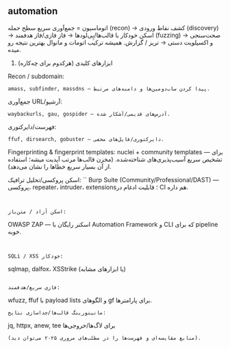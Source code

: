 ## automation

اتوماسیون = جمع‌آوری سریع سطح حمله (recon) → کشف نقاط ورودی (discovery) → اسکن خودکار با قالب‌ها/پِی‌لودها → فاز فازی/فاز هدفمند (fuzzing) → صحت‌سنجی و اکسپلویت دستی → تریز / گزارش. همیشه ترکیب اتومات و مانوال بهترین نتیجه رو میده.

1) ابزارهای کلیدی (هرکدوم برای چه‌کاره)

Recon / subdomain:
```
amass, subfinder, massdns — پیدا کردن ساب‌دومین‌ها و دامنه‌های مرتبط.
```
جمع‌آوری URL/آرشیو:
```
waybackurls, gau, gospider — آدرس‌های قدیمی/آشکار شده.
```
فهرست‌/دایرکتوری:
```
ffuf, dirsearch, gobuster — دایرکتوری/فایل‌های مخفی.
```
Fingerprinting & fingerprint templates: nuclei + community templates — برای تشخیص سریع آسیب‌پذیری‌های شناخته‌شده. (مخزن قالب‌ها مرتب آپدیت میشه؛ استفاده از آن بسیار سریع خطاها را نشان می‌دهد). 

اسکن پروکسی/تحلیل ترافیک: 
``
Burp Suite (Community/Professional/DAST) — پروکسی، repeater، intruder، extensions؛ قابلیت ادغام در CI هم داره. 
```


اسکن آزاد / متن‌باز:
```
OWASP ZAP — اسکنر رایگان با Automation Framework و CLI که برای pipeline خوبه. 
```


SQLi / XSS خودکار:
```
sqlmap, dalfox، XSStrike (یا ابزارهای مشابه)
```

فازیِ سریع/هدفمند:
```
wfuzz, ffuf با payload lists و الگوهای gf برای پارامترها.
```
مانیتورینگ قالب‌ها/جداسازی نتایج:
```
jq, httpx, anew, tee برای لاگ‌ها/خروجی‌ها
```
(منابع مقایسه‌ای و فهرست‌ها را در مطلب‌های مروری ۲۰۲۵ می‌توان دید).
